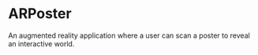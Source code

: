 # ARPoster
An augmented reality application where a user can scan a poster to reveal an interactive world. 
